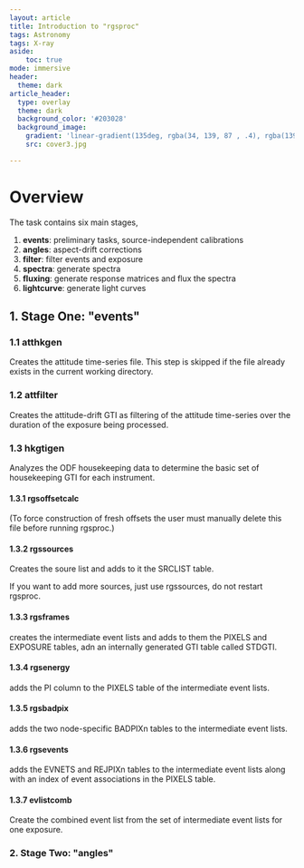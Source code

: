 ```yaml
---
layout: article
title: Introduction to "rgsproc"
tags: Astronomy
tags: X-ray
aside:
    toc: true
mode: immersive
header:
  theme: dark
article_header:
  type: overlay
  theme: dark
  background_color: '#203028'
  background_image:
    gradient: 'linear-gradient(135deg, rgba(34, 139, 87 , .4), rgba(139, 34, 139, .4))'
    src: cover3.jpg

---
```


<!--more-->

# Overview

The task contains six main stages,

1. **events**: preliminary tasks, source-independent calibrations
2. **angles**: aspect-drift corrections
3. **filter**: filter events and exposure
4. **spectra**: generate spectra
5. **fluxing**: generate response matrices and flux the spectra
6. **lightcurve**: generate light curves

## 1. Stage One: "events"

### 1.1 atthkgen

Creates the attitude time-series file. This step is skipped if the file already exists in the current working directory.

### 1.2 attfilter

Creates the attitude-drift GTI as filtering of the attitude time-series over the duration of the exposure being processed.

### 1.3 hkgtigen

Analyzes the ODF housekeeping data to determine the basic set of housekeeping GTI for each instrument.

#### 1.3.1 rgsoffsetcalc

(To force construction of fresh offsets the user must manually delete this file before running rgsproc.)

#### 1.3.2 rgssources

Creates the soure list and adds to it the SRCLIST table.

If you want to add more sources, just use rgssources, do not restart rgsproc.

#### 1.3.3 rgsframes

creates the intermediate event lists and adds to them the PIXELS and EXPOSURE tables, adn an internally generated GTI table called STDGTI.

#### 1.3.4 rgsenergy

adds the PI column to the PIXELS table of the intermediate event lists.

#### 1.3.5 rgsbadpix

adds the two node-specific BADPIXn tables to the intermediate event lists.

#### 1.3.6 rgsevents

adds the EVNETS and REJPIXn tables to the intermediate event lists along with an index of event associations in the PIXELS table.

#### 1.3.7 evlistcomb

Create the combined event list from the set of intermediate event lists for one exposure.

### 2. Stage Two: "angles"

